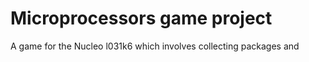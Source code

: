 # Microprocessors game project
A game for the Nucleo l031k6 which involves collecting packages and 
